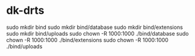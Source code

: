 # dk-drts

sudo mkdir bind
sudo mkdir bind/database
sudo mkdir bind/extensions
sudo mkdir bind/uploads
sudo chown -R 1000:1000 ./bind/database
sudo chown -R 1000:1000 ./bind/extensions
sudo chown -R 1000:1000 ./bind/uploads
